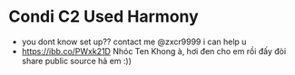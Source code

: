# Condi C2 Used Harmony
- you dont know set up?? contact me @zxcr9999 i can help u
- https://ibb.co/PWxk21D Nhóc Ten Khong à, hơi đen cho em rồi đấy đòi share public source hả em :))
